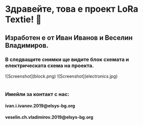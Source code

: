 <h1> Здравейте, това е проект LoRa Textie! 👋 </h1>
<h2> Изработен е от Иван Иванов и Веселин Владимиров. </h2>
<h3> В следващите снимки ще видите блок схемата и електрическата схема на проекта. </h3>
![Screenshot](block.png)
![Screenshot](electronics.jpg)
<br>

</br>

<h3> Имейли за контакт с нас: </h3>
<h4> ivan.i.ivanov.2019@elsys-bg.org </h4>
<h4> veselin.ch.vladimirov.2019@elsys-bg.org </h4>

</p>
